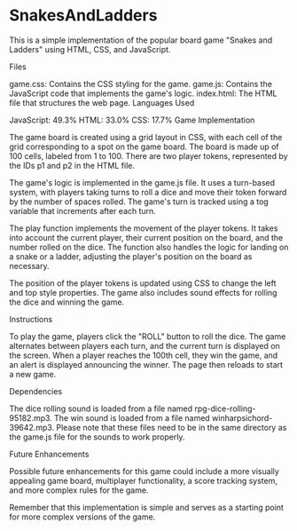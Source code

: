 # SnakesAndLadders

This is a simple implementation of the popular board game "Snakes and Ladders" using HTML, CSS, and JavaScript.

Files

game.css: Contains the CSS styling for the game.
game.js: Contains the JavaScript code that implements the game's logic.
index.html: The HTML file that structures the web page.
Languages Used

JavaScript: 49.3%
HTML: 33.0%
CSS: 17.7%
Game Implementation

The game board is created using a grid layout in CSS, with each cell of the grid corresponding to a spot on the game board. The board is made up of 100 cells, labeled from 1 to 100. There are two player tokens, represented by the IDs p1 and p2 in the HTML file.

The game's logic is implemented in the game.js file. It uses a turn-based system, with players taking turns to roll a dice and move their token forward by the number of spaces rolled. The game's turn is tracked using a tog variable that increments after each turn.

The play function implements the movement of the player tokens. It takes into account the current player, their current position on the board, and the number rolled on the dice. The function also handles the logic for landing on a snake or a ladder, adjusting the player's position on the board as necessary.

The position of the player tokens is updated using CSS to change the left and top style properties. The game also includes sound effects for rolling the dice and winning the game.

Instructions

To play the game, players click the "ROLL" button to roll the dice. The game alternates between players each turn, and the current turn is displayed on the screen. When a player reaches the 100th cell, they win the game, and an alert is displayed announcing the winner. The page then reloads to start a new game.

Dependencies

The dice rolling sound is loaded from a file named rpg-dice-rolling-95182.mp3.
The win sound is loaded from a file named winharpsichord-39642.mp3.
Please note that these files need to be in the same directory as the game.js file for the sounds to work properly.

Future Enhancements

Possible future enhancements for this game could include a more visually appealing game board, multiplayer functionality, a score tracking system, and more complex rules for the game.

Remember that this implementation is simple and serves as a starting point for more complex versions of the game.
